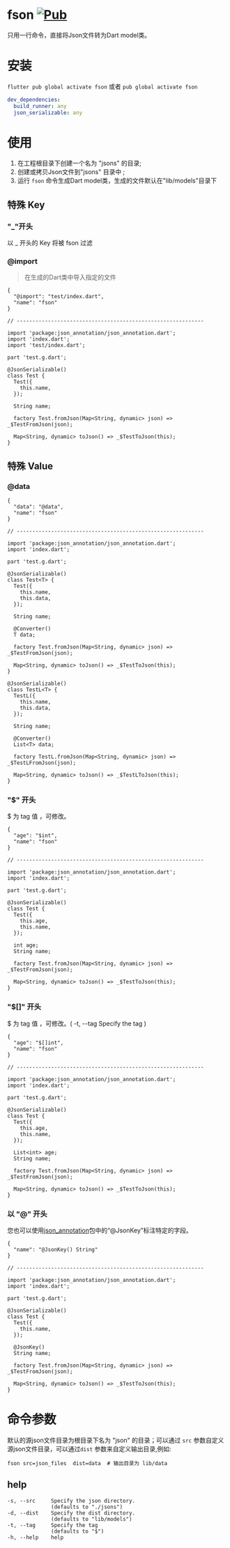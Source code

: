 # fson [![Pub](https://img.shields.io/pub/v/fson.svg?style=flat-square)](https://pub.dartlang.org/packages/fson)

只用一行命令，直接将Json文件转为Dart model类。

# 安装

`flutter pub global activate fson` 或者 `pub global activate fson`

```yaml
dev_dependencies:
  build_runner: any
  json_serializable: any
```

# 使用

1. 在工程根目录下创建一个名为 "jsons" 的目录;
2. 创建或拷贝Json文件到"jsons" 目录中 ;
3. 运行 `fson` 命令生成Dart model类，生成的文件默认在"lib/models"目录下


## 特殊 Key

### "_"开头

以 _ 开头的 Key 将被 fson 过滤

### @import

> 在生成的Dart类中导入指定的文件

```
{
  "@import": "test/index.dart",
  "name": "fson"
}

// ------------------------------------------------------------

import 'package:json_annotation/json_annotation.dart';
import 'index.dart';
import 'test/index.dart';

part 'test.g.dart';

@JsonSerializable()
class Test {
  Test({
    this.name,
  });

  String name;

  factory Test.fromJson(Map<String, dynamic> json) => _$TestFromJson(json);

  Map<String, dynamic> toJson() => _$TestToJson(this);
}
```


## 特殊 Value

### @data

```
{
  "data": "@data",
  "name": "fson"
}

// ------------------------------------------------------------

import 'package:json_annotation/json_annotation.dart';
import 'index.dart';

part 'test.g.dart';

@JsonSerializable()
class Test<T> {
  Test({
    this.name,
    this.data,
  });

  String name;

  @Converter()
  T data;

  factory Test.fromJson(Map<String, dynamic> json) => _$TestFromJson(json);

  Map<String, dynamic> toJson() => _$TestToJson(this);
}

@JsonSerializable()
class TestL<T> {
  TestL({
    this.name,
    this.data,
  });

  String name;

  @Converter()
  List<T> data;

  factory TestL.fromJson(Map<String, dynamic> json) => _$TestLFromJson(json);

  Map<String, dynamic> toJson() => _$TestLToJson(this);
}

```

### "$" 开头
$ 为 tag 值 ，可修改。

```
{
  "age": "$int",
  "name": "fson"
}

// ------------------------------------------------------------

import 'package:json_annotation/json_annotation.dart';
import 'index.dart';

part 'test.g.dart';

@JsonSerializable()
class Test {
  Test({
    this.age,
    this.name,
  });

  int age;
  String name;

  factory Test.fromJson(Map<String, dynamic> json) => _$TestFromJson(json);

  Map<String, dynamic> toJson() => _$TestToJson(this);
}
```

### "$[]" 开头
$ 为 tag 值 ，可修改。( -t, --tag     Specify the tag )

```
{
  "age": "$[]int",
  "name": "fson"
}

// ------------------------------------------------------------

import 'package:json_annotation/json_annotation.dart';
import 'index.dart';

part 'test.g.dart';

@JsonSerializable()
class Test {
  Test({
    this.age,
    this.name,
  });

  List<int> age;
  String name;

  factory Test.fromJson(Map<String, dynamic> json) => _$TestFromJson(json);

  Map<String, dynamic> toJson() => _$TestToJson(this);
}

```

### 以 "@" 开头

您也可以使用[json_annotation](https://pub.dev/packages/json_annotation)包中的“@JsonKey”标注特定的字段。

```
{
  "name": "@JsonKey() String"
}

// ------------------------------------------------------------

import 'package:json_annotation/json_annotation.dart';
import 'index.dart';

part 'test.g.dart';

@JsonSerializable()
class Test {
  Test({
    this.name,
  });

  @JsonKey()
  String name;

  factory Test.fromJson(Map<String, dynamic> json) => _$TestFromJson(json);

  Map<String, dynamic> toJson() => _$TestToJson(this);
}

```

#  命令参数

默认的源json文件目录为根目录下名为 "json" 的目录；可以通过 `src` 参数自定义源json文件目录，可以通过`dist` 参数来自定义输出目录,例如:

```shell
fson src=json_files  dist=data  # 输出目录为 lib/data
```

## help
```
-s, --src     Specify the json directory.
              (defaults to "./jsons")
-d, --dist    Specify the dist directory.
              (defaults to "lib/models")
-t, --tag     Specify the tag
              (defaults to "$")
-h, --help    help
```

